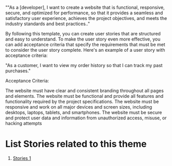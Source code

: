 ""As a [developer], I want to create a website that is functional, responsive, secure, and optimized for performance, so that it provides a seamless and satisfactory user experience, achieves the project objectives, and meets the industry standards and best practices.."

By following this template, you can create user stories that are structured and easy to understand. To make the user story even more effective, you can add acceptance criteria that specify the requirements that must be met to consider the user story complete. Here's an example of a user story with acceptance criteria:

"As a customer, I want to view my order history so that I can track my past purchases."

Acceptance Criteria:

The website must have clear and consistent branding throughout all pages and elements.
The website must be functional and provide all features and functionality required by the project specifications.
The website must be responsive and work on all major devices and screen sizes, including desktops, laptops, tablets, and smartphones.
The website must be secure and protect user data and information from unauthorized access, misuse, or hacking attempts

# List Stories related to this theme
1. [Stories 1](documentation/templates/theme/initiatives/epics/stories/tasks/task_template.md)